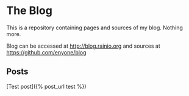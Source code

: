 # The Blog
This is a repository containing pages and sources of my blog. Nothing more.

Blog can be accessed at http://blog.rainio.org and sources at https://github.com/enyone/blog

Posts
---

[Test post]({% post_url test %})
